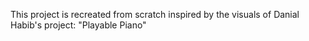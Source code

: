 This project is recreated from scratch inspired by the visuals of Danial Habib's project: "Playable Piano"
